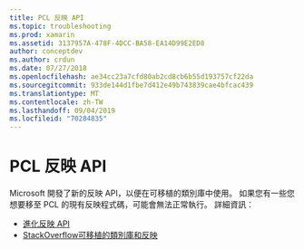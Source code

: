 ```yaml
---
title: PCL 反映 API
ms.topic: troubleshooting
ms.prod: xamarin
ms.assetid: 3137957A-478F-4DCC-BA58-EA14D99E2ED8
author: conceptdev
ms.author: crdun
ms.date: 07/27/2018
ms.openlocfilehash: ae34cc23a7cfd80ab2cd8cb6b55d193757cf22da
ms.sourcegitcommit: 933de144d1fbe7d412e49b743839cae4bfcac439
ms.translationtype: MT
ms.contentlocale: zh-TW
ms.lasthandoff: 09/04/2019
ms.locfileid: "70284835"
---
```

# <a name="pcl-reflection-api"></a>PCL 反映 API

Microsoft 開發了新的反映 API，以便在可移植的類別庫中使用。 如果您有一些您想要移至 PCL 的現有反映程式碼，可能會無法正常執行。 詳細資訊：

- [進化反映 API](http://blogs.msdn.com/b/dotnet/archive/2012/08/28/evolving-the-reflection-api.aspx)
- [StackOverflow可移植的類別庫和反映](https://stackoverflow.com/questions/14061291/portable-class-library-and-reflection)
